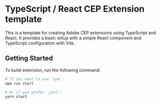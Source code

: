 # TypeScript / React CEP Extension template

This is a template for creating Adobe CEP extensions using TypeScript and React. It provides a basic setup with a simple React component and TypeScript configuration with Vite.

## Getting Started

To build extension, run the following command:

```bash
# If you want to use `npm`:
npm run start

# Or if you prefer `yarn`:
yarn start
```
